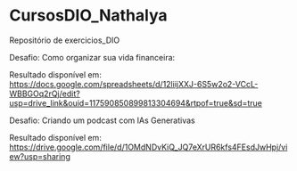 # CursosDIO_Nathalya
Repositório de exercicios_DIO

Desafio: Como organizar sua vida financeira:

Resultado disponível em: https://docs.google.com/spreadsheets/d/12liijXXJ-6S5w2o2-VCcL-WBBGOq2rQj/edit?usp=drive_link&ouid=117590850899813304694&rtpof=true&sd=true

Desafio: Criando um podcast com IAs Generativas

Resultado disponível em: https://drive.google.com/file/d/1OMdNDvKiQ_JQ7eXrUR6kfs4FEsdJwHpj/view?usp=sharing
